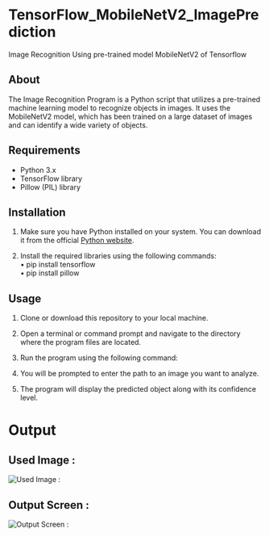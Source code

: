 # TensorFlow_MobileNetV2_ImagePrediction
Image Recognition Using pre-trained model MobileNetV2 of Tensorflow

## About

The Image Recognition Program is a Python script that utilizes a pre-trained machine learning model to recognize objects in images. It uses the MobileNetV2 model, which has been trained on a large dataset of images and can identify a wide variety of objects.

## Requirements

- Python 3.x
- TensorFlow library
- Pillow (PIL) library

## Installation

1. Make sure you have Python installed on your system. You can download it from the official [Python website](https://www.python.org/downloads/).

2. Install the required libraries using the following commands: <br />
    • pip install tensorflow <br />
    • pip install pillow

## Usage

1. Clone or download this repository to your local machine.

2. Open a terminal or command prompt and navigate to the directory where the program files are located.

3. Run the program using the following command:

4. You will be prompted to enter the path to an image you want to analyze.

5. The program will display the predicted object along with its confidence level.


# Output

## Used Image :
![Used Image :](https://github.com/SumitBana/TensorFlow_MobileNetV2_ImagePrediction/assets/142825429/a18b45f1-1a32-4ea0-9576-08b7ad6afc0c)

## Output Screen : 
![Output Screen :](https://github.com/SumitBana/TensorFlow_MobileNetV2_ImagePrediction/assets/142825429/1b9fb2e4-bab2-4926-9827-1693ac31d92e)


